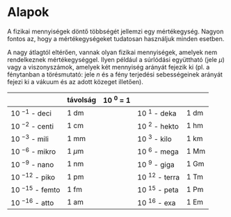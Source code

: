 # Alapok

A fizikai mennyiségek döntő többségét jellemzi egy mértékegység. Nagyon fontos az, hogy
a mértékegységeket tudatosan használjuk minden esetben.

A nagy átlagtól eltérően, vannak olyan fizikai mennyiségek, amelyek nem rendelkeznek
mértékegységgel. Ilyen például a súrlódási együttható (jele $\mu$) vagy a viszonyszámok, amelyek két mennyiség arányát fejezik ki (pl. a fénytanban a törésmutató: jele _n_ és a fény terjedési sebességeinek arányát fejezi ki a vákuum és az adott közeget illetően).

|                     | távolság | 10 $^0$ = 1 |                    |      |
| ------------------- | -------- | ----------- | ------------------ | ---- |
| 10 $^{-1}$ - deci   | 1 dm     |             | 10 $^1$ - deka     | 1 dm |
| 10 $^{-2}$ - centi  | 1 cm     |             | 10 $^2$ - hekto    | 1 hm |
| 10 $^{-3}$ - mili   | 1 mm     |             | 10 $^3$ - kilo     | 1 km |
| 10 $^{-6}$ - mikro  | 1 $\mu$m |             | 10 $^6$ - mega     | 1 Mm |
| 10 $^{-9}$ - nano   | 1 nm     |             | 10 $^9$ - giga     | 1 Gm |
| 10 $^{-12}$ - piko  | 1 pm     |             | 10 $^{12}$ - terra | 1 Tm |
| 10 $^{-15}$ - femto | 1 fm     |             | 10 $^{15}$ - peta  | 1 Pm |
| 10 $^{-16}$ - atto  | 1 am     |             | 10 $^{16}$ - exa   | 1 Em |
